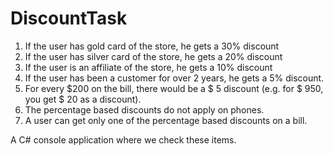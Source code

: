 # DiscountTask

1. If the user has gold card of the store, he gets a 30% discount
2. If the user has silver card of the store, he gets a 20% discount
2. If the user is an affiliate of the store, he gets a 10% discount
3. If the user has been a customer for over 2 years, he gets a 5% discount.
4. For every $200 on the bill, there would be a $ 5 discount (e.g. for $ 950, you get $ 20 as a discount).
5. The percentage based discounts do not apply on phones.
6. A user can get only one of the percentage based discounts on a bill.

A C# console application where we check these items.
